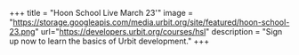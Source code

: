 +++
title = "Hoon School Live March 23'"
image = "https://storage.googleapis.com/media.urbit.org/site/featured/hoon-school-23.png"
url="https://developers.urbit.org/courses/hsl"
description = "Sign up now to learn the basics of Urbit development."
+++
